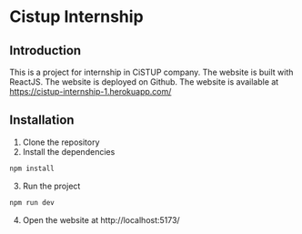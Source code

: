 <!-- help me to write readme -->
# Cistup Internship
## Introduction
This is a project for internship in CiSTUP company. The website is built with ReactJS. The website is deployed on Github. The website is available at https://cistup-internship-1.herokuapp.com/

## Installation
1. Clone the repository
2. Install the dependencies
```bash
npm install
```
3. Run the project
```bash
npm run dev
```
4. Open the website at http://localhost:5173/



